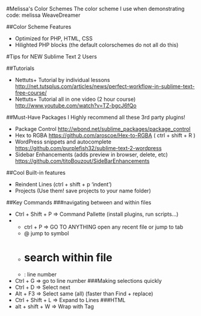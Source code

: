 #Melissa's Color Schemes
The color scheme I use when demonstrating code: melissa WeaveDreamer

##Color Scheme Features
* Optimized for PHP, HTML, CSS
* Hilighted PHP blocks  (the default colorschemes do not all do this)

#Tips for NEW Sublime Text 2 Users

##Tutorials
* Nettuts+ Tutorial by individual lessons http://net.tutsplus.com/articles/news/perfect-workflow-in-sublime-text-free-course/
* Nettuts+ Tutorial all in one video (2 hour course) http://www.youtube.com/watch?v=TZ-bgcJ6fQo

##Must-Have Packages
I Highly recommend all these 3rd party plugins!
* Package Control http://wbond.net/sublime_packages/package_control 
* Hex to RGBA https://github.com/aroscoe/Hex-to-RGBA  (  ctrl + shift + R )
* WordPress snippets and autocomplete https://github.com/purplefish32/sublime-text-2-wordpress 
* Sidebar Enhancements (adds preview in browser, delete, etc) https://github.com/titoBouzout/SideBarEnhancements

##Cool Built-in features
* Reindent Lines (ctrl + shift + p ‘indent’)
* Projects (Use them! save projects to your name folder)

##Key Commands
###navigating between and within files
* Ctrl + Shift + P => Command Pallette (install plugins, run scripts...)
* * ctrl + P => GO TO ANYTHING open any recent file or jump to tab
  * @ jump to symbol
  * # search within file
  * : line number
* Ctrl + G => go to line number
###Making selections quickly
* Ctrl + D => Select next
* Alt + F3 => Select same (all)  (faster than Find + replace)
* Ctrl + Shift + L => Expand to Lines
###HTML
* alt + shift + W => Wrap with Tag

